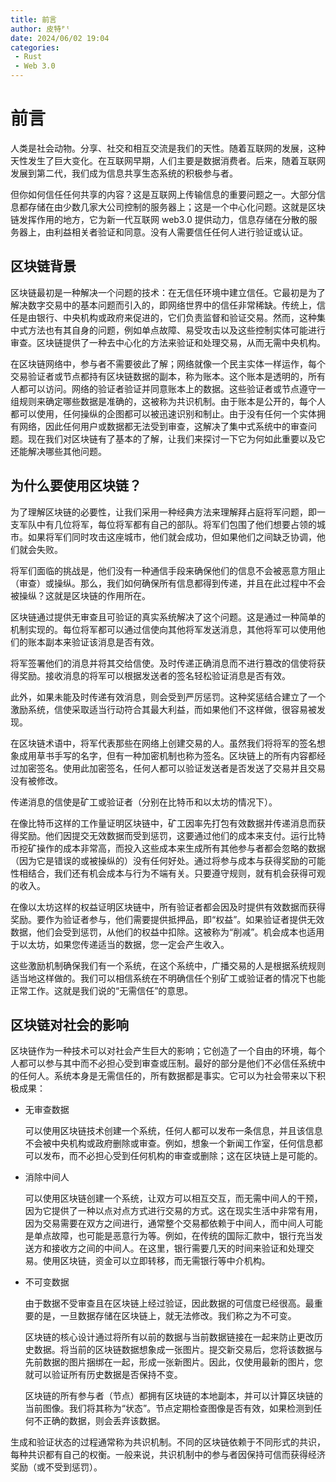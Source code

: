 ```yaml
---
title: 前言
author: 皮特ᴾᵗ
date: 2024/06/02 19:04
categories:
 - Rust
 - Web 3.0
---
```


# 前言

人类是社会动物。分享、社交和相互交流是我们的天性。随着互联网的发展，这种天性发生了巨大变化。在互联网早期，人们主要是数据消费者。后来，随着互联网发展到第二代，我们成为信息共享生态系统的积极参与者。

但你如何信任任何共享的内容？这是互联网上传输信息的重要问题之一。大部分信息都存储在由少数几家大公司控制的服务器上；这是一个中心化问题。这就是区块链发挥作用的地方，它为新一代互联网 web3.0 提供动力，信息存储在分散的服务器上，由利益相关者验证和同意。没有人需要信任任何人进行验证或认证。

## 区块链背景

区块链最初是一种解决一个问题的技术：在无信任环境中建立信任。它最初是为了解决数字交易中的基本问题而引入的，即网络世界中的信任非常稀缺。传统上，信任是由银行、中央机构或政府来促进的，它们负责监督和验证交易。然而，这种集中式方法也有其自身的问题，例如单点故障、易受攻击以及这些控制实体可能进行审查。区块链提供了一种去中心化的方法来验证和处理交易，从而无需中央机构。

在区块链网络中，参与者不需要彼此了解；网络就像一个民主实体一样运作，每个交易验证者或节点都持有区块链数据的副本，称为账本。这个账本是透明的，所有人都可以访问。网络的验证者验证并同意账本上的数据。这些验证者或节点遵守一组规则来确定哪些数据是准确的，这被称为共识机制。由于账本是公开的，每个人都可以使用，任何操纵的企图都可以被迅速识别和制止。由于没有任何一个实体拥有网络，因此任何用户或数据都无法受到审查，这解决了集中式系统中的审查问题。现在我们对区块链有了基本的了解，让我们来探讨一下它为何如此重要以及它还能解决哪些其他问题。

## 为什么要使用区块链？

为了理解区块链的必要性，让我们采用一种经典方法来理解拜占庭将军问题，即一支军队中有几位将军，每位将军都有自己的部队。将军们包围了他们想要占领的城市。如果将军们同时攻击这座城市，他们就会成功，但如果他们之间缺乏协调，他们就会失败。

将军们面临的挑战是，他们没有一种通信手段来确保他们的信息不会被恶意方阻止（审查）或操纵。那么，我们如何确保所有信息都得到传递，并且在此过程中不会被操纵？这就是区块链的作用所在。

区块链通过提供无审查且可验证的真实系统解决了这个问题。这是通过一种简单的机制实现的。每位将军都可以通过信使向其他将军发送消息，其他将军可以使用他们的账本副本来验证该消息是否有效。

将军签署他们的消息并将其交给信使。及时传递正确消息而不进行篡改的信使将获得奖励。接收消息的将军可以根据发送者的签名轻松验证消息是否有效。

此外，如果未能及时传递有效消息，则会受到严厉惩罚。这种奖惩结合建立了一个激励系统，信使采取适当行动符合其最大利益，而如果他们不这样做，很容易被发现。

在区块链术语中，将军代表那些在网络上创建交易的人。虽然我们将将军的签名想象成用草书手写的名字，但有一种加密机制也称为签名。区块链上的所有内容都经过加密签名。使用此加密签名，任何人都可以验证发送者是否发送了交易并且交易没有被修改。

传递消息的信使是矿工或验证者（分别在比特币和以太坊的情况下）。

在像比特币这样的工作量证明区块链中，矿工因率先打包有效数据并传递消息而获得奖励。他们因提交无效数据而受到惩罚，这要通过他们的成本来支付。运行比特币挖矿操作的成本非常高，而投入这些成本来生成所有其他参与者都会忽略的数据（因为它是错误的或被操纵的）没有任何好处。通过将参与成本与获得奖励的可能性相结合，我们还有机会成本与行为不端有关。只要遵守规则，就有机会获得可观的收入。

在像以太坊这样的权益证明区块链中，所有验证者都会因及时提供有效数据而获得奖励。要作为验证者参与，他们需要提供抵押品，即“权益”。如果验证者提供无效数据，他们会受到惩罚，从他们的权益中扣除。这被称为“削减”。机会成本也适用于以太坊，如果您传递适当的数据，您一定会产生收入。

这些激励机制确保我们有一个系统，在这个系统中，广播交易的人是根据系统规则适当地这样做的。我们可以相信系统在不明确信任个别矿工或验证者的情况下也能正常工作。这就是我们说的“无需信任”的意思。

## 区块链对社会的影响

区块链作为一种技术可以对社会产生巨大的影响；它创造了一个自由的环境，每个人都可以参与其中而不必担心受到审查或压制。最好的部分是他们不必信任系统中的任何人。系统本身是无需信任的，所有数据都是事实。它可以为社会带来以下积极成果：

- 无审查数据

    可以使用区块链技术创建一个系统，任何人都可以发布一条信息，并且该信息不会被中央机构或政府删除或审查。例如，想象一个新闻工作室，任何信息都可以发布，而不必担心受到任何机构的审查或删除；这在区块链上是可能的。

- 消除中间人

    可以使用区块链创建一个系统，让双方可以相互交互，而无需中间人的干预，因为它提供了一种以点对点方式进行交易的方式。这在现实生活中非常有用，因为交易需要在双方之间进行，通常整个交易都依赖于中间人，而中间人可能是单点故障，也可能是恶意行为等。例如，在传统的国际汇款中，银行充当发送方和接收方之间的中间人。在这里，银行需要几天的时间来验证和处理交易。使用区块链，资金可以立即转移，而无需银行等中介机构。

- 不可变数据

    由于数据不受审查且在区块链上经过验证，因此数据的可信度已经很高。最重要的是，一旦数据存储在区块链上，就无法修改。我们称之为不可变。

    区块链的核心设计通过将所有以前的数据与当前数据链接在一起来防止更改历史数据。将当前的区块链数据想象成一张图片。提交新交易后，您将该数据与先前数据的图片捆绑在一起，形成一张新图片。因此，仅使用最新的图片，您就可以验证所有历史数据是否保持不变。

    区块链的所有参与者（节点）都拥有区块链的本地副本，并可以计算区块链的当前图像。我们将其称为“状态”。节点定期检查图像是否有效，如果检测到任何不正确的数据，则会丢弃该数据。

生成和验证状态的过程通常称为共识机制。不同的区块链依赖于不同形式的共识，每种共识都有自己的权衡。一般来说，共识机制中的参与者因保持可信而获得经济奖励（或不受到惩罚）。
